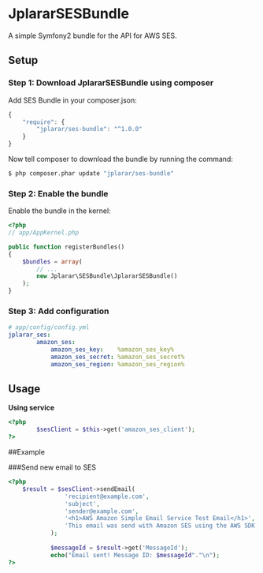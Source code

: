 # JplararSESBundle
A simple Symfony2 bundle for the API for AWS SES.

## Setup

### Step 1: Download JplararSESBundle using composer

Add SES Bundle in your composer.json:

```js
{
    "require": {
        "jplarar/ses-bundle": "^1.0.0"
    }
}
```

Now tell composer to download the bundle by running the command:

``` bash
$ php composer.phar update "jplarar/ses-bundle"
```


### Step 2: Enable the bundle

Enable the bundle in the kernel:

``` php
<?php
// app/AppKernel.php

public function registerBundles()
{
    $bundles = array(
        // ...
        new Jplarar\SESBundle\JplararSESBundle()
    );
}
```

### Step 3: Add configuration

``` yml
# app/config/config.yml
jplarar_ses:
        amazon_ses:
            amazon_ses_key:    %amazon_ses_key%
            amazon_ses_secret: %amazon_ses_secret%
            amazon_ses_region: %amazon_ses_region%
```

## Usage

**Using service**

``` php
<?php
        $sesClient = $this->get('amazon_ses_client');
?>
```

##Example

###Send new email to SES
``` php
<?php 
    $result = $sesClient->sendEmail(
                'recipient@example.com', 
                'subject', 
                'sender@example.com', 
                '<h1>AWS Amazon Simple Email Service Test Email</h1>',
                'This email was send with Amazon SES using the AWS SDK for Symfony.'
            );
            
            $messageId = $result->get('MessageId');
            echo("Email sent! Message ID: $messageId"."\n");
?>
```
